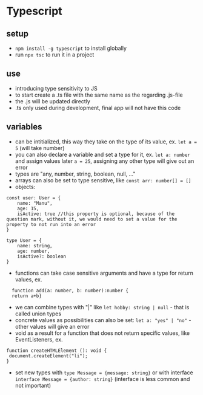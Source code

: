 # Typescript

## setup

- `npm install -g typescript` to install globally
- run `npx tsc` to run it in a project

## use

- introducing type sensitivity to JS
- to start create a .ts file with the same name as the regarding .js-file
- the .js will be updated directly
- .ts only used during development, final app will not have this code

## variables

- can be intitialized, this way they take on the type of its value, ex. `let a = 5` (will take number)
- you can also declare a variable and set a type for it, ex. `let a: number` and assign values later `a = 25`, assigning any other type will give out an error
- types are "any, number, string, boolean, null, ..."
- arrays can also be set to type sensitive, like `const arr: number[] = []`
- objects:

```
const user: User = {
    name: "Manu",
    age: 15,
    isActive: true //this property is optional, because of the question mark, without it, we would need to set a value for the property to not run into an error
}

type User = {
    name: string,
    age: number,
    isActive?: boolean
}

```

- functions can take case sensitive arguments and have a type for return values, ex.

```
  function add(a: number, b: number):number {
  return a+b}

```

- we can combine types with "|" like `let hobby: string | null` - that is called union types
- concrete values as possibilities can also be set: `let a: "yes" | "no"` - other values will give an error
- void as a result for a function that does not return specific values, like EventListeners, ex.

```
function createHTMLElement (): void {
 document.createElement("li");
}
```

- set new types with `type Message = {message: string}` or with interface `interface Message = {author: string}` (interface is less common and not important)
